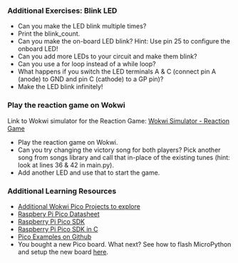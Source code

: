 ### Additional Exercises: Blink LED

- Can you make the LED blink multiple times? <br>
- Print the blink_count.
- Can you make the on-board LED blink? Hint: Use pin 25 to configure the onboard LED! <br>
- Can you add more LEDs to your circuit and make them blink? <br>
- Can you use a for loop instead of a while loop? <br>
- What happens if you switch the LED terminals A & C (connect pin A (anode) to GND and  pin C (cathode) to a GP pin)? <br>
- Make the LED blink infinitely! 


### Play the reaction game on Wokwi

Link to Wokwi simulator for the Reaction Game:  [Wokwi Simulator - Reaction Game ](https://wokwi.com/projects/423198616631390209)

- Play the reaction game on Wokwi.
- Can you try changing the victory song for both players? Pick another song from songs library and call that in-place of the existing tunes (hint: look at lines 36 & 42 in main.py).
- Add another LED and use that to start the game.

### Additional Learning Resources

-  [Additional Wokwi Pico Projects to explore](https://wokwi.com/pi-pico)
-  [Raspbery Pi Pico Datasheet](https://datasheets.raspberrypi.com/rp2040/rp2040-datasheet.pdf)
-  [Raspberry Pi Pico SDK](https://github.com/raspberrypi/pico-sdk)
-  [Raspberry Pi Pico SDK in C](https://datasheets.raspberrypi.com/pico/raspberry-pi-pico-c-sdk.pdf)
-  [Pico Examples on Github](https://github.com/raspberrypi/pico-examples)
-  You bought a new Pico board. What next? See how to flash MicroPython and setup the new board [here](https://github.com/GHCFW/LevelUpLab2023/blob/main/Getting_started_on_pico.md).

